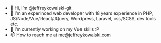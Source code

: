 - 👋 Hi, I’m @jeffreykowalski-git
- 👀 I’m an experinced web developer with 18 years experience in PHP, JS/Node/Vue/React/JQuery, Wordpress, Laravel, css/SCSS, dev tools etc.
- 🌱 I’m currently working on my Vue skills :P
- 📫 How to reach me at me@jeffreykowalski.com

<!---
jeffreykowalski-git/jeffreykowalski-git is a ✨ special ✨ repository because its `README.md` (this file) appears on your GitHub profile.
You can click the Preview link to take a look at your changes.
--->
